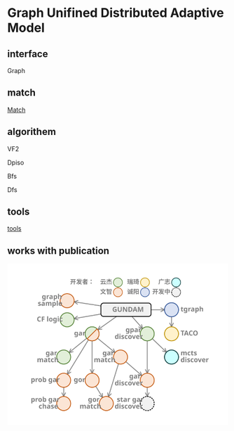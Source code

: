 # **G**raph **U**nifined **D**istributed **A**daptive **M**odel

## interface

Graph

## match

[Match](/doc/prog_doc/match.md)

## algorithem

VF2

Dpiso

Bfs

Dfs

## tools

[tools](/doc/prog_doc/tools.md)

## works with publication
![](doc/images/all_works.svg)